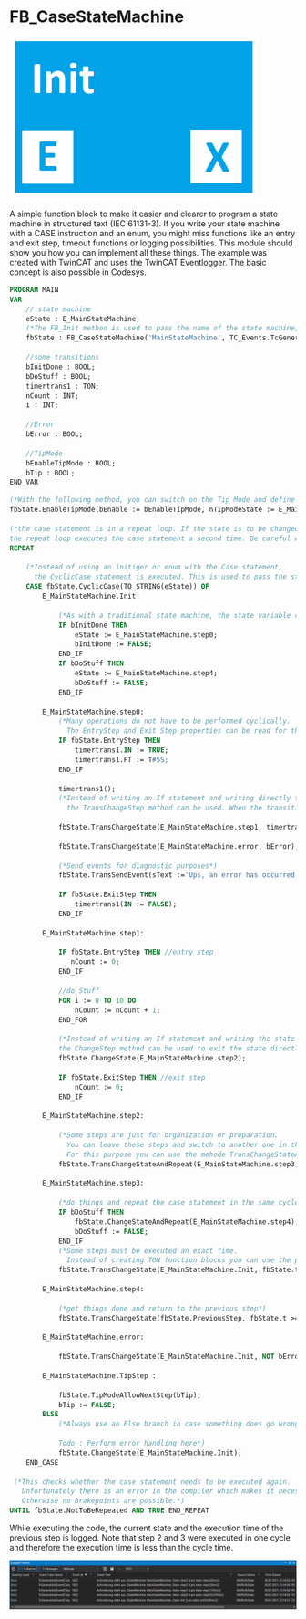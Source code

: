 
# FB_CaseStateMachine

![alt text](https://github.com/FellowWithLaptop/FB_CaseStateMachine/blob/fbd3ddd37be86def557bec65cdec209f48f872f0/Icon.png?raw=true)

A simple function block to make it easier and clearer to program a state machine in structured text (IEC 61131-3).  If you write your state machine with a CASE instruction and an enum, you might miss functions like an entry and exit step, timeout functions or logging possibilities.  This module should show you how you can implement all these things.  The example was created with TwinCAT and uses the TwinCAT Eventlogger. The basic concept is also possible in Codesys. 
``` pascal
PROGRAM MAIN
VAR
    // state machine
    eState : E_MainStateMachine;
    (*The FB_Init method is used to pass the name of the state machine, the event entry and the variable of the state machine*)
    fbState : FB_CaseStateMachine('MainStateMachine', TC_Events.TcGeneralAdsEventClass.Pending,eState);

    //some transitions
    bInitDone : BOOL;
    bDoStuff : BOOL;
    timertrans1 : TON;
    nCount : INT;
    i : INT;

    //Error
    bError : BOOL;

    //TipMode
    bEnableTipMode : BOOL;  
    bTip : BOOL;   
END_VAR
```
``` pascal
(*With the following method, you can switch on the Tip Mode and define the appropriate step.*)
fbState.EnableTipMode(bEnable := bEnableTipMode, nTipModeState := E_MainStateMachine.TipStep);

(*the case statement is in a repeat loop. If the state is to be changed in the same cycle,
the repeat loop executes the case statement a second time. Be careful when using this function*)
REPEAT

    (*Instead of using an initiger or enum with the Case statement,
      the CyclicCase statement is executed. This is used to pass the step name.*)
    CASE fbState.CyclicCase(TO_STRING(eState)) OF
        E_MainStateMachine.Init:
            
            (*As with a traditional state machine, the state variable can be written to directly*)
            IF bInitDone THEN
                eState := E_MainStateMachine.step0;
                bInitDone := FALSE;
            END_IF
            IF bDoStuff THEN
                eState := E_MainStateMachine.step4;
                bDoStuff := FALSE;
            END_IF
    
        E_MainStateMachine.step0:
            (*Many operations do not have to be performed cyclically.
              The EntryStep and Exit Step properties can be read for this purpose.*)
            IF fbState.EntryStep THEN
                timertrans1.IN := TRUE;
                timertrans1.PT := T#5S;
            END_IF
    
            timertrans1();
            (*Instead of writing an If statement and writing directly to the state variable,
              the TransChangeStep method can be used. When the transition becomes true, the state is changed.*)
              
            fbState.TransChangeState(E_MainStateMachine.step1, timertrans1.Q);
            
            fbState.TransChangeState(E_MainStateMachine.error, bError);
            
            (*Send events for diagnostic purposes*)
            fbState.TransSendEvent(sText :='Ups, an error has occurred', sExtendsSourceInfo := '', bTransition := bError);
            
            IF fbState.ExitStep THEN
                timertrans1(IN := FALSE);
            END_IF
    
        E_MainStateMachine.step1:
   
            IF fbState.EntryStep THEN //entry step
               nCount := 0;
            END_IF
    
            //do Stuff
            FOR i := 0 TO 10 DO
                nCount := nCount + 1;
            END_FOR
            
            (*Instead of writing an If statement and writing the state variable directly,
            the ChangeStep method can be used to exit the state directly*)
            fbState.ChangeState(E_MainStateMachine.step2);
    
            IF fbState.ExitStep THEN //exit step
                nCount := 0;
            END_IF 
    
        E_MainStateMachine.step2:
        
            (*Some steps are just for organization or preparation.
              You can leave these steps and switch to another one in the same cycle.
              For this purpose you can use the mehode TransChangeStateAndRepeat.*)
            fbState.TransChangeStateAndRepeat(E_MainStateMachine.step3, TRUE);
           
        E_MainStateMachine.step3:
               
            (*do things and repeat the case statement in the same cycle*)
            IF bDoStuff THEN
                fbState.ChangeStateAndRepeat(E_MainStateMachine.step4);
                bDoStuff := FALSE;
            END_IF
            (*Some steps must be executed an exact time.
              Instead of creating TON function blocks you can use the property t.*)
            fbState.TransChangeState(E_MainStateMachine.Init, fbState.t >= T#5S);
            
        E_MainStateMachine.step4:
        
            (*get things done and return to the previous step*)
            fbState.TransChangeState(fbState.PreviousStep, fbState.t >= T#3S);    
        
        E_MainStateMachine.error:
    
            fbState.TransChangeState(E_MainStateMachine.Init, NOT bError);
            
        E_MainStateMachine.TipStep :
        
            fbState.TipModeAllowNextStep(bTip);
            bTip := FALSE;
        ELSE
            (*Always use an Else branch in case something does go wrong ;)

            Todo : Perform error handling here*)
            fbState.ChangeState(E_MainStateMachine.Init);
    END_CASE
    
 (*This checks whether the case statement needs to be executed again.
   Unfortunately there is an error in the compiler which makes it necessary to add an "And True".
   Otherwise no Brakepoints are possible.*)   
UNTIL fbState.NotToBeRepeated AND TRUE END_REPEAT
```

While executing the code, the current state and the execution time of the previous step is logged.
Note that step 2 and 3 were executed in one cycle and therefore the execution time is less than the cycle time.

![alt text](https://github.com/FellowWithLaptop/FB_CaseStateMachine/blob/4897f6d4fc89761bb30042eedbef254c7fd7f920/LoggedEvents.png?raw=true)

